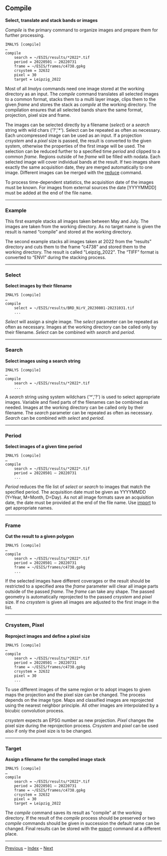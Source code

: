 ## Compile	

**Select, translate and stack bands or images**

*Compile* is the primary command to organize images and prepare them for further processing.

```
IMALYS [compile]
…
compile
	search = ~/ESIS/results/*2022*.tif
	period = 20220501 – 20220731
	frame = ~/ESIS/frames/c4738.gpkg
	crsystem = 32632
	pixel = 30
	target = Leipzig_2022
```

Most of all *Imalys* commands need one image stored at the working directory as an input. The *compile* command translates all selected images to a common format, stacks them to a multi layer image, clips them to the given *frame* and stores the stack as *compile* at the working directory. The compilation ensures that all selected bands share the same format, projection, pixel size and frame. 

The images can be selected directly by a filename (*select*) or a *search* string with wild chars ('?','*'). Select can be repeated as often as necessary. Each uncompressed image can be used as an input. If a projection *crsystem* and a *pixel* size is passed, the result is converted to the given system, otherwise the properties of the first image will be used. The selection can be reduced further to a specified time *period* and clipped to a common *frame*. Regions outside of he *frame* will be filled with nodata. Each selected image will cover individual bands at the result. If two images share exactly the same acquisition date, they are merged automatically to one image. Different images can be merged with the [reduce](5_reduce.md) command. 

To process time-dependent statistics, the acquisition date of the images must be known. For images from external sources the date [YYYYMMDD] must be added at the end of the file name.  

------

### Example

This first example stacks all images taken between May and July. The images are taken from the working directory. As no target name is given the result is named “compile” and stored at the working directory.

The second example stacks all images taken at 2022 from the “results” directory and cuts them to the frame “c4738” and stored them to the working directory. The result is called "Leipzig_2022". The “TIFF” format is converted to “ENVI” during the stacking process. 

-----

### Select

**Select images by their filename**

```
IMALYS [compile]
…
compile
	select = ~/ESIS/results/BRD_NirV_20230801-20231031.tif
	...
```

*Select* will assign a single image. The *select* parameter can be repeated as often as necessary. Images at the working directory can be called only by their filename. *Select* can be combined with *search* and *period*. 

------

### Search

**Select images using a search string**



```
IMALYS [compile]
…
compile
	search = ~/ESIS/results/*2022*.tif
	...
```

A *search* string using system wildchars ('*','?') is used to select appropriate images. Variable and fixed parts of the filenames can be combined as needed. Images at the working directory can be called only by their filename. The *search* parameter can be repeated as often as necessary. *Search* can be combined with *select* and *period*.

------

### Period

**Select images of a given time period**

```
IMALYS [compile]
…
compile
	search = ~/ESIS/results/*2022*.tif
	period = 20220501 – 20220731
	...
```

*Period* reduces the file list of *select* or *search* to images that match the specified period. The acquisition date must be given as YYYYMMDD (Y=Year, M=Month, D=Day). As not all image formats save an acquisition date, the date must be provided at the end of the file name. Use [import](3_Import.md) to get appropriate names.

------

### Frame

**Cut the result to a given polygon**

```
IMALYS [compile]
…
compile
	search = ~/ESIS/results/*2022*.tif
	period = 20220501 – 20220731
	frame = ~/ESIS/frames/c4738.gpkg
	...
```

If the selected images have different coverages or the result should be restricted to a specified area the *frame* parameter will clear all image parts outside of the passed *frame*. The *frame* can take any shape. The passed geometry is automatically reprojected to the passed *crsystem* and *pixel* size. If no *crsystem* is given all images are adjusted to the first image in the list.

------

### Crsystem, Pixel 

**Reproject images and define a pixel size**

```
IMALYS [compile]
…
compile
	search = ~/ESIS/results/*2022*.tif
	period = 20220501 – 20220731
	frame = ~/ESIS/frames/c4738.gpkg
	crsystem = 32632
	pixel = 30
	...
```

To use different images of the same region or to adopt images to given maps the projection and the pixel size can be changed. The process depends on the image type. Maps and classified images are reprojected using the nearest neighbor principle. All other images are interpolated by a bicubic convolution process.

*crsystem* expects an EPSG number as new projection. *Pixel* changes the pixel size during the reprojection process. *Crsystem* and *pixel* can be used also if only the pixel size is to be changed. 

------

### Target

**Assign a filename for the compiled image stack**

```
IMALYS [compile]
…
compile
	search = ~/ESIS/results/*2022*.tif
	period = 20220501 – 20220731
	frame = ~/ESIS/frames/c4738.gpkg
	crsystem = 32632
	pixel = 30
	target = Leipzig_2022
```

The *compile* command saves its result as "compile" at the working directory. If the result of the *compile* process should be preserved or two *compile* commands should be given in succession the default name can be changed. Final results can be stored with the [export](11_Export.md) command at a different place. 

------

[Previous](3_Import.md)	–	[Index](README.md)	–	[Next](5_Reduce.md)